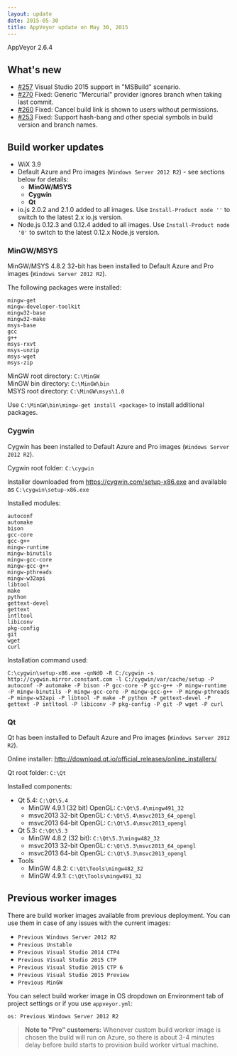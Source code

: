 ```yaml
---
layout: update
date: 2015-05-30
title: AppVeyor update on May 30, 2015
---
```


AppVeyor 2.6.4

## What's new

* [#257](https://github.com/appveyor/ci/issues/257) Visual Studio 2015 support in "MSBuild" scenario.
* [#270](https://github.com/appveyor/ci/issues/270) Fixed: Generic "Mercurial" provider ignores branch when taking last commit.
* [#260](https://github.com/appveyor/ci/issues/260) Fixed: Cancel build link is shown to users without permissions.
* [#253](https://github.com/appveyor/ci/issues/253) Fixed: Support hash-bang and other special symbols in build version and branch names.


## Build worker updates

* WiX 3.9
* Default Azure and Pro images (`Windows Server 2012 R2`) - see sections below for details:
	* **MinGW/MSYS**
	* **Cygwin**
	* **Qt**
* io.js 2.0.2 and 2.1.0 added to all images. Use `Install-Product node ''` to switch to the latest 2.x io.js version.
* Node.js 0.12.3 and 0.12.4 added to all images. Use `Install-Product node '0'` to switch to the latest 0.12.x Node.js version.

### MinGW/MSYS

MinGW/MSYS 4.8.2 32-bit has been installed to Default Azure and Pro images (`Windows Server 2012 R2`).

The following packages were installed:

	mingw-get
	mingw-developer-toolkit
	mingw32-base
	mingw32-make
	msys-base
	gcc
	g++
	msys-rxvt
	msys-unzip
	msys-wget
	msys-zip

MinGW root directory: `C:\MinGW` <br>
MinGW bin directory: `C:\MinGW\bin` <br>
MSYS root directory: `C:\MinGW\msys\1.0` <br>

Use `C:\MinGW\bin\mingw-get install <package>` to install additional packages.

### Cygwin

Cygwin has been installed to Default Azure and Pro images (`Windows Server 2012 R2`).

Cygwin root folder: `C:\cygwin`

Installer downloaded from https://cygwin.com/setup-x86.exe and available as `C:\cygwin\setup-x86.exe`

Installed modules:

	autoconf
	automake
	bison
	gcc-core
	gcc-g++
	mingw-runtime
	mingw-binutils
	mingw-gcc-core
	mingw-gcc-g++
	mingw-pthreads
	mingw-w32api
	libtool
	make
	python
	gettext-devel
	gettext
	intltool
	libiconv
	pkg-config
	git
	wget
	curl

Installation command used:

	C:\cygwin\setup-x86.exe -qnNdO -R C:/cygwin -s http://cygwin.mirror.constant.com -l C:/cygwin/var/cache/setup -P autoconf -P automake -P bison -P gcc-core -P gcc-g++ -P mingw-runtime -P mingw-binutils -P mingw-gcc-core -P mingw-gcc-g++ -P mingw-pthreads -P mingw-w32api -P libtool -P make -P python -P gettext-devel -P gettext -P intltool -P libiconv -P pkg-config -P git -P wget -P curl

### Qt

Qt has been installed to Default Azure and Pro images (`Windows Server 2012 R2`).

Online installer: http://download.qt.io/official_releases/online_installers/

Qt root folder: `C:\Qt`

Installed components:

- Qt 5.4: `C:\Qt\5.4`
  - MinGW 4.9.1 (32 bit) OpenGL: `C:\Qt\5.4\mingw491_32`
  - msvc2013 32-bit OpenGL: `C:\Qt\5.4\msvc2013_64_opengl`
  - msvc2013 64-bit OpenGL: `C:\Qt\5.4\msvc2013_opengl`
- Qt 5.3: `C:\Qt\5.3`
  - MinGW 4.8.2 (32 bit): `C:\Qt\5.3\mingw482_32`
  - msvc2013 32-bit OpenGL: `C:\Qt\5.3\msvc2013_64_opengl`
  - msvc2013 64-bit OpenGL: `C:\Qt\5.3\msvc2013_opengl`
- Tools
  - MinGW 4.8.2: `C:\Qt\Tools\mingw482_32`
  - MinGW 4.9.1: `C:\Qt\Tools\mingw491_32`



## Previous worker images

There are build worker images available from previous deployment. You can use them in case of any issues with the current images:

- `Previous Windows Server 2012 R2`
- `Previous Unstable`
- `Previous Visual Studio 2014 CTP4`
- `Previous Visual Studio 2015 CTP`
- `Previous Visual Studio 2015 CTP 6`
- `Previous Visual Studio 2015 Preview`
- `Previous MinGW`

You can select build worker image in OS dropdown on Environment tab of project settings or if you use `appveyor.yml`:

    os: Previous Windows Server 2012 R2

> **Note to "Pro" customers:** Whenever custom build worker image is chosen the build will run on Azure, so there is about 3-4 minutes delay before build starts to provision build worker virtual machine.